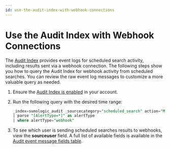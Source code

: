 ```yaml
---
id: use-the-audit-index-with-webhook-connections
---
```


# Use the Audit Index with Webhook Connections

The [Audit Index](../../security/audit-index.md) provides event logs for scheduled search activity, including results sent via a webhook connection. The following steps show you how to query the Audit Index for webhook activity from scheduled searches. You can review the raw event log messages to customize a more valuable query as needed.

1. Ensure the [Audit Index is enabled](../../security/audit-index.md) in your account.
1. Run the following query with the desired time range: 

    ```sql
    _index=sumologic_audit _sourcecategory="scheduled_search" action="MODIFY"
    | parse "[AlertType=*]" as alertType
    | where alertType="webhook"
    ```

1. To see which user is sending scheduled searches results to webhooks, view the **sourceuser** field. A full list of available fields is available in the [Audit event message fields table](../../security/audit-index.md).
